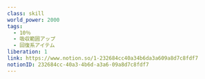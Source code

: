 ```yaml
---
class: skill
world_power: 2000
tags:
  - 10％
  - 吸収範囲アップ
  - 回復系アイテム
liberation: 1
link: https://www.notion.so/1-232684cc40a34b6da3a609a8d7c8fdf7
notionID: 232684cc-40a3-4b6d-a3a6-09a8d7c8fdf7
---
```

